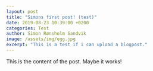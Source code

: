 ```yaml
---
layout: post
title: "Simons first post! (test)"
date: 2019-08-23 10:39:00 +0200
categories: Test
author: Simon Rønsholm Sandvik
image: /assets/img/egg.jpg
excerpt: "This is a test if i can upload a blogpost."
---
```


This is the content of the post. Maybe it works!